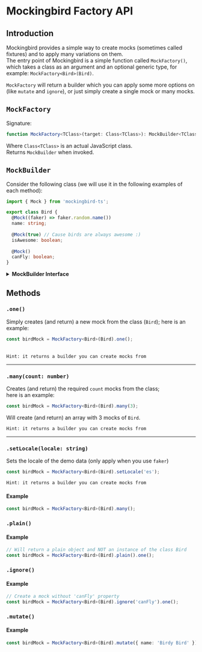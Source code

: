# Mockingbird Factory API

## Introduction
Mockingbird provides a simple way to create mocks (sometimes called fixtures)
and to apply many variations on them. \
The entry point of Mockingbird is a simple function called `MockFactory()`, which takes 
a class as an argument and an optional generic type, for example: `MockFactory<Bird>(Bird)`.

`MockFactory` will return a builder which you can apply some more options on (like `mutate` and `ignore`),
or just simply create a single mock or many mocks.

## `MockFactory`

Signature:
```typescript
function MockFactory<TClass>(target: Class<TClass>): MockBuilder<TClass>;
```

Where `Class<TClass>` is an actual JavaScript class. \
Returns `MockBuilder` when invoked.

## `MockBuilder`

Consider the following class (we will use it in the following examples of each method):

```typescript
import { Mock } from 'mockingbird-ts'; 

export class Bird {
  @Mock((faker) => faker.random.name())
  name: string;
  
  @Mock(true) // Cause birds are always awesome :)
  isAwesome: boolean;
  
  @Mock()
  canFly: boolean;
}
```

<details>
  <summary><b>MockBuilder Interface</b></summary>

<p>
    ```typescript
    export interface MockBuilder<TClass = any> {
      setLocale(locale: string): this;
      plain(): this;
      mutate(overrides: OverrideKeys<TClass>): Omit<MockBuilder<TClass>, 'mutate'>;
      ignore(...keys: IgnoreKeys<TClass>): this;
      one(): TClass;
      many(count: number): TClass[];
    }
    ```
</p>

</details>

## Methods

### `.one()`
Simply creates (and return) a new mock from the class (`Bird`); here is an example:

```typescript
const birdMock = MockFactory<Bird>(Bird).one();
```
\
```Hint: it returns a builder you can create mocks from```

<hr />

### `.many(count: number)`
Creates (and return) the required `count` mocks from the class; \
here is an example:

```typescript
const birdMock = MockFactory<Bird>(Bird).many(3);
```

Will create (and return) an array with 3 mocks of `Bird`.

```Hint: it returns a builder you can create mocks from```

<hr />

### `.setLocale(locale: string)`
Sets the locale of the demo data (only apply when you use `faker`)

```typescript
const birdMock = MockFactory<Bird>(Bird).setLocale('es');
```

```Hint: it returns a builder you can create mocks from```

#### Example

```typescript
const birdMock = MockFactory<Bird>(Bird).many();
```

### `.plain()`

#### Example

```typescript
// Will return a plain object and NOT an instance of the class Bird
const birdMock = MockFactory<Bird>(Bird).plain().one();
```

### `.ignore()`


#### Example

```typescript
// Create a mock without 'canFly' property
const birdMock = MockFactory<Bird>(Bird).ignore('canFly').one();
```

### `.mutate()`


#### Example

```typescript
const birdMock = MockFactory<Bird>(Bird).mutate({ name: 'Birdy Bird' }).one();
```